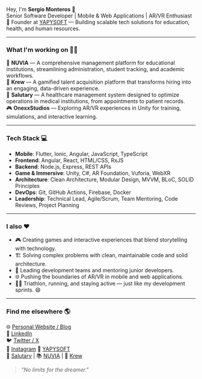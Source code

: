 Hey, I'm **Sergio Monteros** 👋  
Senior Software Developer | Mobile & Web Applications | AR/VR Enthusiast  
🚀 Founder at [YAPYSOFT](https://yapysoft.com) — Building scalable tech solutions for education, health, and human resources.

---

### What I'm working on 👨‍💻

🏫 **NUVIA** — A comprehensive management platform for educational institutions, streamlining administration, student tracking, and academic workflows.  
🎯 **Krew** — A gamified talent acquisition platform that transforms hiring into an engaging, data-driven experience.  
🏥 **Salutary** — A healthcare management system designed to optimize operations in medical institutions, from appointments to patient records.  
🎮 **OnexxStudios** — Exploring AR/VR experiences in Unity for training, simulations, and interactive learning.

---

### Tech Stack 💻

- **Mobile**: Flutter, Ionic, Angular, JavaScript, TypeScript
- **Frontend**: Angular, React, HTML/CSS, RxJS
- **Backend**: Node.js, Express, REST APIs
- **Game & Immersive**: Unity, C#, AR Foundation, Vuforia, WebXR
- **Architecture**: Clean Architecture, Modular Design, MVVM, BLoC, SOLID Principles
- **DevOps**: Git, GitHub Actions, Firebase, Docker
- **Leadership**: Technical Lead, Agile/Scrum, Team Mentoring, Code Reviews, Project Planning

---

### I also ❤️

- 🎮 Creating games and interactive experiences that blend storytelling with technology.
- 🏗️ Solving complex problems with clean, maintainable code and solid architecture.
- 🧠 Leading development teams and mentoring junior developers.
- 🌐 Pushing the boundaries of AR/VR in mobile and web applications.
- 🏃‍♂️ Triathlon, running, and staying active — just like my development sprints. 😄

---

### Find me elsewhere 🌎

🌐 [Personal Website / Blog](https://sergionexx.dev)  
💼 [LinkedIn](https://www.linkedin.com/in/sergio-monteros-00165a171/)  
🐦 [Twitter / X](https://x.com/onexxdev)  
📸 [Instagram](https://www.instagram.com/onexx_monteros/)
🐙 [YAPYSOFT](https://yapysoft.com)  
🏥 [Salutary](https://salutary.yapysoft.online/) | 📚 [NUVIA](https://nuviaeduca.com/) | 🎯 [Krew](https://yapysoft.com)




> *"No limits for the dreamer."*  
